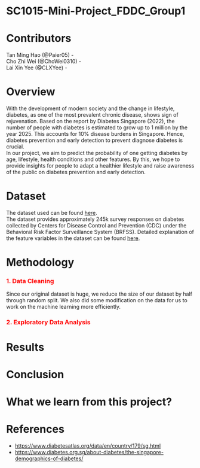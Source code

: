 # SC1015-Mini-Project_FDDC_Group1
# Contributors
Tan Ming Hao (@Paier05) - <br>
Cho Zhi Wei (@ChoWei0310) - <br>
Lai Xin Yee (@CLXYee) - <br>
# Overview
With the development of modern society and the change in lifestyle, diabetes, as one of the most prevalent chronic disease, shows sign of rejuvenation. Based on the report by Diabetes Singapore (2022), the number of people with diabetes is estimated to grow up to 1 million by the year 2025. This accounts for 10% disease burdens in Singapore. Hence, diabetes prevention and early detection to prevent diagnose diabetes is crucial. <br>
In our project, we aim to predict the probability of one getting diabetes by age, lifestyle, health conditions and other features. By this, we hope to provide insights for people to adapt a healthier lifestyle and raise awareness of the public on diabetes prevention and early detection.
# Dataset
The dataset used can be found <a href = "https://www.kaggle.com/datasets/alexteboul/diabetes-health-indicators-dataset?select=diabetes_012_health_indicators_BRFSS2015.csv" >here</a>. <br>
The dataset provides approximately 245k survey responses on diabetes collected by Centers for Disease Control and Prevention (CDC) under the Behavioral Risk Factor Surveillance System (BRFSS). Detailed explanation of the feature variables in the dataset can be found <a href = "">here</a>.
# Methodology
<h3 href = "https://github.com/Paier05/SC1015-Mini-Project/blob/main/Data%20Cleaning.ipynb", style = "color:red">1. Data Cleaning</h3>
Since our original dataset is huge, we reduce the size of our dataset by half through random split. We also did some modification on the data for us to work on the machine learning more efficiently.
<h3 href = "https://github.com/Paier05/SC1015-Mini-Project/blob/main/EDA.ipynb", style = "color:red">2. Exploratory Data Analysis</h3>

# Results
# Conclusion
# What we learn from this project? 
# References
- https://www.diabetesatlas.org/data/en/country/179/sg.html
- https://www.diabetes.org.sg/about-diabetes/the-singapore-demographics-of-diabetes/
